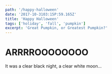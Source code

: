 ```yaml
---
path: '/happy-halloween'
date: '2017-10-3103:15P:59.165Z'
title: 'Happy Halloween'
tags: ['holiday', 'fall', 'pumpkin']
excerpt: 'Great Pumpkin, or Greatest Pumpkin?'
---
```


# ARRRROOOOOOOO
It was a clear black night, a clear white moon...
